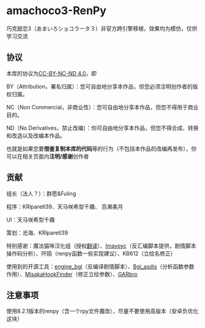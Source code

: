 # amachoco3-RenPy

巧克甜恋3（あまいろショコラータ３）非官方跨引擎移植，效果均为模仿，仅供学习交流

## 协议

本库的协议为[CC-BY-NC-ND 4.0](https://github.com/KlparetlR/amachoco3-RenPy/blob/main/LICENSE)，即

BY（Attribution，署名归属）：您可自由地分享本作品，但您必须注明创作者的版权归属。

NC（Non Commercial，非商业性）：您可自由地分享本作品，但您不得用于商业目的。

ND（No Derivatives，禁止改编）：你可自由地分享本作品，但您不得合成、转换和改造以及改编本作品。

也就是如果您要**借鉴复制本库的代码**等的行为（不包括本作品的改编再发布），你可以在相关页面内**注明/感谢**创作者

## 贡献

组长（法人？）：群愿&Fuling

程序：KRlparetl39、天马咲希型千趣、 百濑美月

UI：天马咲希型千趣

策划：沧海、KRlparetl39

特别感谢：魔法猫咪汉化组（授权[翻译](https://github.com/mahouNyanko/amachoco3-l10n)）、[Imavoyc](https://github.com/Imavoyc)（反汇编脚本提供，剧情脚本操作码分析）、阡陌（renpy函数一些实现建议）、KB612（立绘名修正）


使用到的开源工具：[engine_bgi](https://github.com/KlparetlR/engine_bgi)（反编译剧情脚本）、[Bgi_asdis](https://github.com/KlparetlR/Bgi_asdis)（分析函数参数作用）、[MisakaHookFinder](https://github.com/hanmin0822/MisakaHookFinder)（修正立绘参数）、[GARbro](https://github.com/morkt/GARbro)

## 注意事项

使用8.2.1版本的renpy（含一个rpy文件魔改），尽量不要使用高版本（安卓负优化这块）

